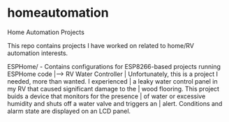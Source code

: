 # homeautomation
Home Automation Projects

This repo contains projects I have worked on related to home/RV automation interests.

ESPHome/ - Contains configurations for ESP8266-based projects running ESPHome code
  |--> RV Water Controller
  |        Unfortunately, this is a project I needed, more than wanted.  I experienced
  |          a leaky water control panel in my RV that caused significant damage to the
  |          wood flooring.  This project buids a device that monitors for the presence
  |          of water or excessive humidity and shuts off a water valve and triggers an
  |          alert.  Conditions and alarm state are displayed on an LCD panel.